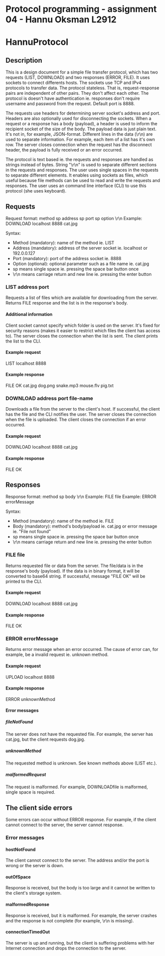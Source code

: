 # Protocol programming - assignment 04 - Hannu Oksman L2912

# HannuProtocol

## Description

This is a design document for a simple file transfer protocol, which has two requests (LIST, DOWNLOAD) and two responses (ERROR, FILE). It uses sockets to connect differents hosts. 
The sockets use TCP and IPv4 protocols to transfer data. The protocol stateless. 
That is, request-response pairs are independent of other pairs. They don't affect each other. 
The protocol is doesn't have authentication ie. responses don't require username and password from the request. Default port is 8888.

The requests use headers for determining server socket's address and port. Headers are also optionally used for disconnecting the sockets. 
When a request or a response has a body (payload), a header is used to inform the recipient socket of the size of the body.
The payload data is just plain text. It's not in, for example, JSON-format. Different lines in the data (\r\n) are used to separate information. For example, each item of a list has it's own row.
The server closes connection when the request has the disconnect header, the payload is fully received or an error occurred.

The protocol is text based ie. the requests and responses are handled as strings instead of bytes. String "\r\n" is used to separate different sections in the requests and responses. 
The user uses single spaces in the requests to separate different elements.
It enables using sockets as files, which useful because file methods can be used to read and write the requests and responses. 
The user uses an command line interface (CLI) to use this protocol (she uses keyboard).

## Requests

Request format: method sp address sp port sp option \r\n
Example: DOWNLOAD localhost 8888 cat.jpg

Syntax:
* Method (mandatory): name of the method ie. LIST
* Address (mandatory): address of the server socket ie. localhost or 192.0.0.127
* Port (mandatory): port of the address socket ie. 8888
* Option (optional): optional parameter such as a file name ie. cat.jpg
* sp means single space ie. pressing the space bar button once
* \r\n means carriage return and new line ie. pressing the enter button

### LIST address port

Requests a list of files which are available for downloading from the server. Returns FILE response and the list is in the response's body.

#### Additional information

Client socket cannot specify which folder is used on the server. It's fixed for security reasons (makes it easier to restrict which files the client has access to). 
The server closes the connection when the list is sent. The client prints the list to the CLI.

#### Example request

LIST localhost 8888

#### Example response

FILE OK
cat.jpg
dog.png
snake.mp3
mouse.flv
pig.txt

### DOWNLOAD address port file-name 

Downloads a file from the server to the client's host. If successful, the client has the file and the CLI notifies the user. The server closes the connection when the file is uploaded. 
The client closes the connection if an error occurred.

#### Example request

DOWNLOAD localhost 8888 cat.jpg

#### Example response

FILE OK

## Responses

Response format: method sp body \r\n
Example: FILE file
Example: ERROR errorMessage

Syntax:
* Method (mandatory): name of the method ie. FILE
* Body (mandatory): method's body/payload ie. cat.jpg or error message ie. "File not found"
* sp means single space ie. pressing the space bar button once
* \r\n means carriage return and new line ie. pressing the enter button

### FILE file

Returns requested file or data from the server. The file/data is in the response's body (payload). If the data is in binary format, it will be converted to base64 string. 
If successful, message "FILE OK" will be printed to the CLI.

#### Example request

DOWNLOAD localhost 8888 cat.jpg

#### Example response

FILE OK

### ERROR errorMessage

Returns error message when an error occurred. The cause of error can, for example, be a invalid request ie. unknown method.

#### Example request

UPLOAD localhost 8888

#### Example response

ERROR unknownMethod

#### Error messages

##### fileNotFound

The server does not have the requested file. For example, the server has cat.jpg, but the client requests dog.jpg.

##### unknownMethod

The requested method is unknown. See known methods above (LIST etc.).

##### malformedRequest

The request is malformed. For example, DOWNLOADfile is malformed, single space is required.

## The client side errors

Some errors can occur without ERROR response. For example, if the client cannot connect to the server, the server cannot response.

### Error messages

#### hostNotFound

The client cannot connect to the server. The address and/or the port is wrong or the server is down.

#### outOfSpace

Response is received, but the body is too large and it cannot be written to the client's storage system.

#### malformedResponse

Response is received, but it is malformed. For example, the server crashes and the response is not complete (for example, \r\n is missing).

#### connectionTimedOut

The server is up and running, but the client is suffering problems with her Internet connection and drops the connection to the server.